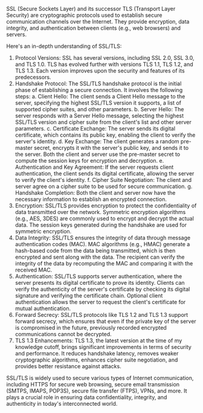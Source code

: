 SSL (Secure Sockets Layer) and its successor TLS (Transport Layer Security) are cryptographic protocols used to establish secure communication channels over the Internet. They provide encryption, data integrity, and authentication between clients (e.g., web browsers) and servers.

Here's an in-depth understanding of SSL/TLS:

1.  Protocol Versions: SSL has several versions, including SSL 2.0, SSL 3.0, and TLS 1.0. TLS has evolved further with versions TLS 1.1, TLS 1.2, and TLS 1.3. Each version improves upon the security and features of its predecessors.
2.  Handshake Protocol: The SSL/TLS handshake protocol is the initial phase of establishing a secure connection. It involves the following steps: a. Client Hello: The client sends a Client Hello message to the server, specifying the highest SSL/TLS version it supports, a list of supported cipher suites, and other parameters. b. Server Hello: The server responds with a Server Hello message, selecting the highest SSL/TLS version and cipher suite from the client's list and other server parameters. c. Certificate Exchange: The server sends its digital certificate, which contains its public key, enabling the client to verify the server's identity. d. Key Exchange: The client generates a random pre-master secret, encrypts it with the server's public key, and sends it to the server. Both the client and server use the pre-master secret to compute the session keys for encryption and decryption. e. Authentication and Key Agreement: If the server requests client authentication, the client sends its digital certificate, allowing the server to verify the client's identity. f. Cipher Suite Negotiation: The client and server agree on a cipher suite to be used for secure communication. g. Handshake Completion: Both the client and server now have the necessary information to establish an encrypted connection.
3.  Encryption: SSL/TLS provides encryption to protect the confidentiality of data transmitted over the network. Symmetric encryption algorithms (e.g., AES, 3DES) are commonly used to encrypt and decrypt the actual data. The session keys generated during the handshake are used for symmetric encryption.
4.  Data Integrity: SSL/TLS ensures the integrity of data through message authentication codes (MAC). MAC algorithms (e.g., HMAC) generate a hash-based code from the data being transmitted, which is then encrypted and sent along with the data. The recipient can verify the integrity of the data by recomputing the MAC and comparing it with the received MAC.
5.  Authentication: SSL/TLS supports server authentication, where the server presents its digital certificate to prove its identity. Clients can verify the authenticity of the server's certificate by checking its digital signature and verifying the certificate chain. Optional client authentication allows the server to request the client's certificate for mutual authentication.
6.  Forward Secrecy: SSL/TLS protocols like TLS 1.2 and TLS 1.3 support forward secrecy, which ensures that even if the private key of the server is compromised in the future, previously recorded encrypted communications cannot be decrypted.
7.  TLS 1.3 Enhancements: TLS 1.3, the latest version at the time of my knowledge cutoff, brings significant improvements in terms of security and performance. It reduces handshake latency, removes weaker cryptographic algorithms, enhances cipher suite negotiation, and provides better resistance against attacks.

SSL/TLS is widely used to secure various types of Internet communication, including HTTPS for secure web browsing, secure email transmission (SMTPS, IMAPS, POP3S), secure file transfer (FTPS), VPNs, and more. It plays a crucial role in ensuring data confidentiality, integrity, and authenticity in today's interconnected world.